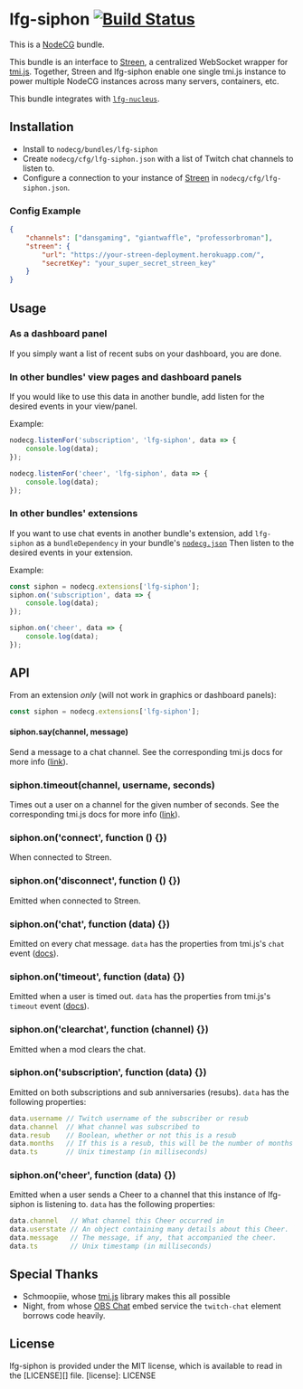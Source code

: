 # lfg-siphon [![Build Status](https://travis-ci.org/SupportClass/lfg-siphon.svg?branch=master)](https://travis-ci.org/SupportClass/lfg-siphon)
This is a [NodeCG](http://github.com/nodecg/nodecg) bundle.

This bundle is an interface to [Streen](https://github.com/SupportClass/streen), a centralized WebSocket wrapper for 
[tmi.js](https://github.com/Schmoopiie/tmi.js). 
Together, Streen and lfg-siphon enable one single tmi.js instance to power multiple NodeCG instances across many servers,
containers, etc.

This bundle integrates with [`lfg-nucleus`](https://github.com/SupportClass/lfg-nucleus).

## Installation
- Install to `nodecg/bundles/lfg-siphon`
- Create `nodecg/cfg/lfg-siphon.json` with a list of Twitch chat channels to listen to.
- Configure a connection to your instance of [Streen](https://github.com/SupportClass/streen) in `nodecg/cfg/lfg-siphon.json`.

### Config Example
```json
{
	"channels": ["dansgaming", "giantwaffle", "professorbroman"],
	"streen": {
		"url": "https://your-streen-deployment.herokuapp.com/",
		"secretKey": "your_super_secret_streen_key"
	}
}
```

## Usage
### As a dashboard panel
If you simply want a list of recent subs on your dashboard, you are done.

### In other bundles' view pages and dashboard panels
If you would like to use this data in another bundle, add listen for the desired events in your view/panel.

Example:
```javascript
nodecg.listenFor('subscription', 'lfg-siphon', data => {
    console.log(data);
});

nodecg.listenFor('cheer', 'lfg-siphon', data => {
    console.log(data);
});
```

### In other bundles' extensions
If you want to use chat events in another bundle's extension,
add `lfg-siphon` as a `bundleDependency` in your bundle's [`nodecg.json`](https://github.com/nodecg/nodecg/wiki/nodecg.json)
Then listen to the desired events in your extension.

Example:
```javascript
const siphon = nodecg.extensions['lfg-siphon'];
siphon.on('subscription', data => {
    console.log(data);
});

siphon.on('cheer', data => {
    console.log(data);
});
```

## API
From an extension _only_ (will not work in graphics or dashboard panels):
``` js
const siphon = nodecg.extensions['lfg-siphon'];
```

#### siphon.say(channel, message)
Send a message to a chat channel.
See the corresponding tmi.js docs for more info ([link](http://www.tmijs.org/docs/Commands.md#say)).

### siphon.timeout(channel, username, seconds)
Times out a user on a channel for the given number of seconds.
See the corresponding tmi.js docs for more info ([link](http://www.tmijs.org/docs/Commands.html#timeout)).

### siphon.on('connect', function () {})
When connected to Streen.

### siphon.on('disconnect', function () {})
Emitted when connected to Streen.

### siphon.on('chat', function (data) {})
Emitted on every chat message. `data` has the properties from tmi.js's `chat` event
 ([docs](http://www.tmijs.org/docs/Events.html#chat)).
 
### siphon.on('timeout', function (data) {})
Emitted when a user is timed out. `data` has the properties from tmi.js's `timeout` event
 ([docs](http://www.tmijs.org/docs/Events.html#timeout)).
 
### siphon.on('clearchat', function (channel) {})
Emitted when a mod clears the chat.

### siphon.on('subscription', function (data) {})
Emitted on both subscriptions and sub anniversaries (resubs). `data` has the following properties:
```js
data.username // Twitch username of the subscriber or resub
data.channel  // What channel was subscribed to
data.resub    // Boolean, whether or not this is a resub
data.months   // If this is a resub, this will be the number of months they have been subscribed for
data.ts       // Unix timestamp (in milliseconds)
```

### siphon.on('cheer', function (data) {})
Emitted when a user sends a Cheer to a channel that this instance of lfg-siphon is listening to. 
`data` has the following properties:
```js
data.channel   // What channel this Cheer occurred in
data.userstate // An object containing many details about this Cheer. `userstate.bits` will tell you the amount of bits cheered.
data.message   // The message, if any, that accompanied the cheer.
data.ts        // Unix timestamp (in milliseconds)
```

## Special Thanks
 - Schmoopiie, whose [tmi.js](https://github.com/Schmoopiie/tmi.js) library makes this all possible
 - Night, from whose [OBS Chat](https://nightdev.com/obschat/) embed service the `twitch-chat` element borrows code heavily.

## License
lfg-siphon is provided under the MIT license, which is available to read in the [LICENSE][] file.
[license]: LICENSE
